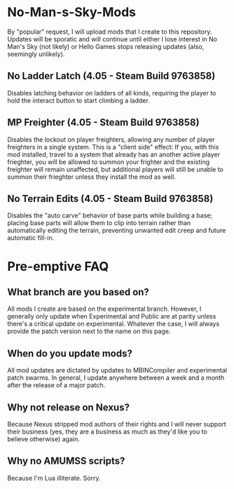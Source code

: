 # No-Man-s-Sky-Mods
By "popular" request, I will upload mods that I create to this repository. Updates will be sporatic and will continue until either I lose interest in No Man's Sky (not likely) or Hello Games stops releasing updates (also, seemingly unlikely).

## No Ladder Latch (4.05 - Steam Build 9763858)
Disables latching behavior on ladders of all kinds, requiring the player to hold the interact button to start climbing a ladder.

## MP Freighter (4.05 - Steam Build 9763858)
Disables the lockout on player freighters, allowing any number of player freighters in a single system. This is a "client side" effect: If you, with this mod installed, travel to a system that already has an another active player frieghter, you will be allowed to summon your frighter and the existing freighter will remain unaffected, but additional players will still be unable to summon their frieghter unless they install the mod as well.

## No Terrain Edits (4.05 - Steam Build 9763858)
Disables the "auto carve" behavior of base parts while building a base; placing base parts will allow them to clip into terrain rather than automatically editing the terrain, preventing unwanted edit creep and future automatic fill-in.

# Pre-emptive FAQ
## What branch are you based on?
All mods I create are based on the experimental branch. However, I generally only update when Experimental and Public are at parity unless there's a critical update on experimental. Whatever the case, I will always provide the patch version next to the name on this page.
## When do you update mods?
All mod updates are dictated by updates to MBINCompiler and experimental patch swarms. In general, I update anywhere between a week and a month after the release of a major patch.
## Why not release on Nexus?
Because Nexus stripped mod authors of their rights and I will never support their business (yes, they are a business as much as they'd like you to believe otherwise) again.
## Why no AMUMSS scripts?
Because I'm Lua illiterate. Sorry.
